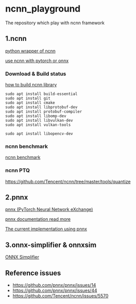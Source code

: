 # ncnn_playground

The repository which play with ncnn framework

## 1.ncnn

[python wrapper of ncnn](https://github.com/Tencent/ncnn/tree/master/python)

[use ncnn with pytorch or onnx](https://github.com/Tencent/ncnn/wiki/use-ncnn-with-pytorch-or-onnx#how-to-use-pnnx)

### Download & Build status

[how to build ncnn library](https://github.com/Tencent/ncnn/wiki/how-to-build)

```commandline
sudo apt install build-essential 
sudo apt install git 
sudo apt install cmake 
sudo apt install libprotobuf-dev 
sudo apt install protobuf-compiler 
sudo apt install libomp-dev 
sudo apt install libvulkan-dev 
sudo apt install vulkan-tools 

sudo apt install libopencv-dev
```

### ncnn benchmark

[ncnn benchmark](https://github.com/Tencent/ncnn/tree/master/benchmark)

### ncnn PTQ

https://github.com/Tencent/ncnn/tree/master/tools/quantize

## 2.pnnx

[pnnx (PyTorch Neural Network eXchange)](https://github.com/pnnx/pnnx)

[pnnx documentation read more](https://github.com/Tencent/ncnn/tree/master/tools/pnnx)

[The current implementation using pnnx](https://github.com/Tencent/ncnn/tree/master/tools/pnnx)

## 3.onnx-simplifier & onnxsim

[ONNX Simplifier](https://github.com/daquexian/onnx-simplifier)

## Reference issues

- https://github.com/pnnx/pnnx/issues/14
- https://github.com/pnnx/pnnx/issues/44
- https://github.com/Tencent/ncnn/issues/5570